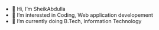 - 👋 Hi, I’m SheikAbdulla
- 👀 I’m interested in Coding, Web application developement
- 🌱 I’m currently doing B.Tech, Information Technology

<!--- 💞️ I’m looking to collaborate on 
- 📫 How to reach me ...-->

<!---
SheikAbdulla7/SheikAbdulla7 is a ✨ special ✨ repository because its `README.md` (this file) appears on your GitHub profile.
You can click the Preview link to take a look at your changes.
--->
